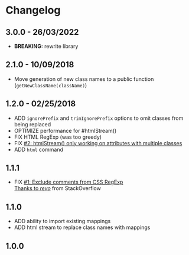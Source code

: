 # Changelog

## 3.0.0 - 26/03/2022

  - **BREAKING:** rewrite library

## 2.1.0 - 10/09/2018

  - Move generation of new class names to a public function (`getNewClassName(className)`)

## 1.2.0 - 02/25/2018

  - ADD `ignorePrefix` and `trimIgnorePrefix` options to omit classes from being replaced
  - OPTIMIZE performance for #htmlStream()
  - FIX HTML RegExp (was too greedy)
  - FIX [#2: htmlStream() only working on attributes with multiple classes](https://github.com/mbrandau/css-shortener/issues/2)
  - ADD `html` command

## 1.1.1

  - FIX [#1: Exclude comments from CSS RegExp](https://github.com/mbrandau/css-shortener/issues/1)  
  [Thanks to *revo*](https://stackoverflow.com/a/48962872/5133130) from StackOverflow

## 1.1.0

  - ADD ability to import existing mappings
  - ADD html stream to replace class names with mappings

## 1.0.0
